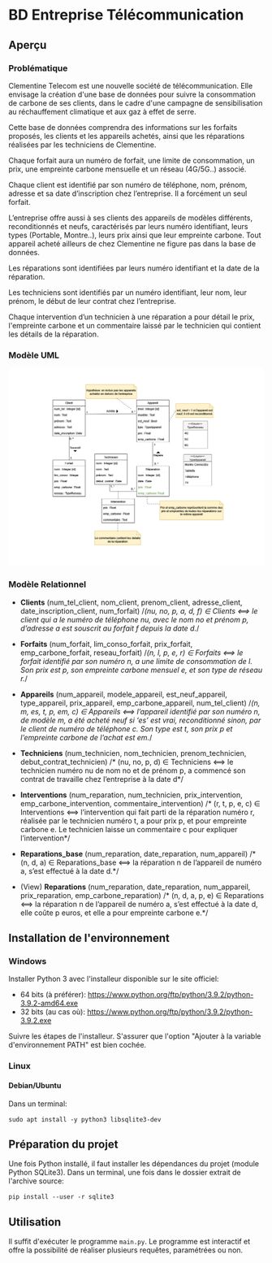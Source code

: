 # BD Entreprise Télécommunication

## Aperçu
### Problématique
Clementine Telecom est une nouvelle société de télécommunication. Elle envisage la création d'une base de données pour suivre la consommation de carbone de ses clients, dans le cadre d'une campagne de sensibilisation au réchauffement climatique et aux gaz à effet de serre.

Cette base de données comprendra des informations sur les forfaits proposés, les clients et les appareils achetés, ainsi que les réparations réalisées par les techniciens de Clementine.

Chaque forfait aura un numéro de forfait, une limite de consommation, un prix, une empreinte carbone mensuelle et un réseau (4G/5G..) associé.

Chaque client est identifié par son numéro de téléphone, nom, prénom, adresse et sa date d’inscription chez l’entreprise. Il a forcément un seul forfait.

L’entreprise offre aussi à ses clients des appareils de modèles différents, reconditionnés et neufs, caractérisés par leurs numéro identifiant, leurs types (Portable, Montre..), leurs prix ainsi que leur empreinte carbone. Tout appareil acheté ailleurs de chez Clementine ne figure pas dans la base de données. 

Les réparations sont identifiées par leurs numéro identifiant et la date de la réparation.

Les techniciens sont identifiés par un numéro identifiant, leur nom, leur prénom, le début de leur contrat chez l’entreprise.

Chaque intervention d’un technicien à une réparation a pour détail le prix, l'empreinte carbone et un commentaire laissé par le technicien qui contient les détails de la réparation.

### Modèle UML

![UML](Elements_rendu/clementine.drawio.png)


### Modèle Relationnel

- **Clients** (num_tel_client, nom_client, prenom_client, adresse_client, date_inscription_client, num_forfait)
  /*(nu, no, p, a, d, f) ∈ Clients ⟺ le client qui a le numéro de téléphone nu, avec le nom no et prénom p, d’adresse a est souscrit au forfait f depuis la date d.*/
  
- **Forfaits** (num_forfait, lim_conso_forfait, prix_forfait, emp_carbone_forfait, reseau_forfait)
  /*(n, l, p, e, r) ∈ Forfaits ⟺ le forfait identifié par son numéro n, a une limite de consommation de l. Son prix est p, son empreinte carbone mensuel e, et son type de réseau r.*/
  
- **Appareils** (num_appareil, modele_appareil, est_neuf_appareil, type_appareil, prix_appareil, emp_carbone_appareil, num_tel_client)
  /*(n, m, es, t, p, em, c) ∈ Appareils ⟺ l’appareil identifié par son numéro n, de modèle m, a été acheté neuf si ‘es’ est vrai, reconditionné sinon, par le client de numéro de téléphone c. Son type est t, son prix p et l’empreinte carbone de l’achat est em.*/
  
- **Techniciens** (num_technicien, nom_technicien, prenom_technicien, debut_contrat_technicien)
  /* (nu, no, p, d) ∈  Techniciens ⟺ le technicien numéro nu de nom no et de prénom p, a commencé son contrat de travaille chez l’entreprise à la date d*/
  
- **Interventions** (num_reparation, num_technicien, prix_intervention, emp_carbone_intervention, commentaire_intervention)
  /* (r, t, p, e, c) ∈ Interventions ⟺ l’intervention qui fait parti de la réparation numéro r, réalisée par le technicien numéro t, a pour prix p, et pour empreinte carbone e. Le technicien laisse un commentaire c pour expliquer l’intervention*/
  
- **Reparations_base** (num_reparation, date_reparation, num_appareil)
  /* (n, d, a) ∈ Reparations_base ⟺ la réparation n de l’appareil de numéro a, s’est effectué à la date d.*/
  
- (View) **Reparations** (num_reparation, date_reparation, num_appareil, prix_reparation, emp_carbone_reparation)
  /* (n, d, a, p, e) ∈ Reparations ⟺ la réparation n de l’appareil de numéro a, s’est effectué à la date d, elle coûte p euros, et elle a pour empreinte carbone e.*/


## Installation de l'environnement
### Windows 
Installer Python 3 avec l'installeur disponible sur le site officiel:
* 64 bits (à préférer): https://www.python.org/ftp/python/3.9.2/python-3.9.2-amd64.exe
* 32 bits (au cas où): https://www.python.org/ftp/python/3.9.2/python-3.9.2.exe

Suivre les étapes de l'installeur. S'assurer que l'option "Ajouter à la
variable d'environnement PATH" est bien cochée.

### Linux
#### Debian/Ubuntu

Dans un terminal:

    sudo apt install -y python3 libsqlite3-dev

## Préparation du projet
Une fois Python installé, il faut installer les dépendances du projet (module
Python SQLite3). Dans un terminal, une fois dans le dossier extrait de
l'archive source:

    pip install --user -r sqlite3

## Utilisation
Il suffit d'exécuter le programme `main.py`. Le programme est interactif et offre la possibilité de réaliser plusieurs requêtes, paramétrées ou non.





